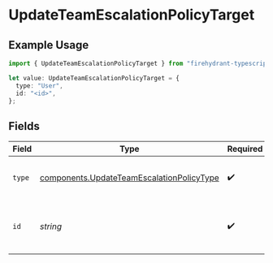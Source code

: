 # UpdateTeamEscalationPolicyTarget

## Example Usage

```typescript
import { UpdateTeamEscalationPolicyTarget } from "firehydrant-typescript-sdk/models/components";

let value: UpdateTeamEscalationPolicyTarget = {
  type: "User",
  id: "<id>",
};
```

## Fields

| Field                                                                                                  | Type                                                                                                   | Required                                                                                               | Description                                                                                            |
| ------------------------------------------------------------------------------------------------------ | ------------------------------------------------------------------------------------------------------ | ------------------------------------------------------------------------------------------------------ | ------------------------------------------------------------------------------------------------------ |
| `type`                                                                                                 | [components.UpdateTeamEscalationPolicyType](../../models/components/updateteamescalationpolicytype.md) | :heavy_check_mark:                                                                                     | The type of target that the step will notify.                                                          |
| `id`                                                                                                   | *string*                                                                                               | :heavy_check_mark:                                                                                     | The ID of the target that the step will notify.                                                        |